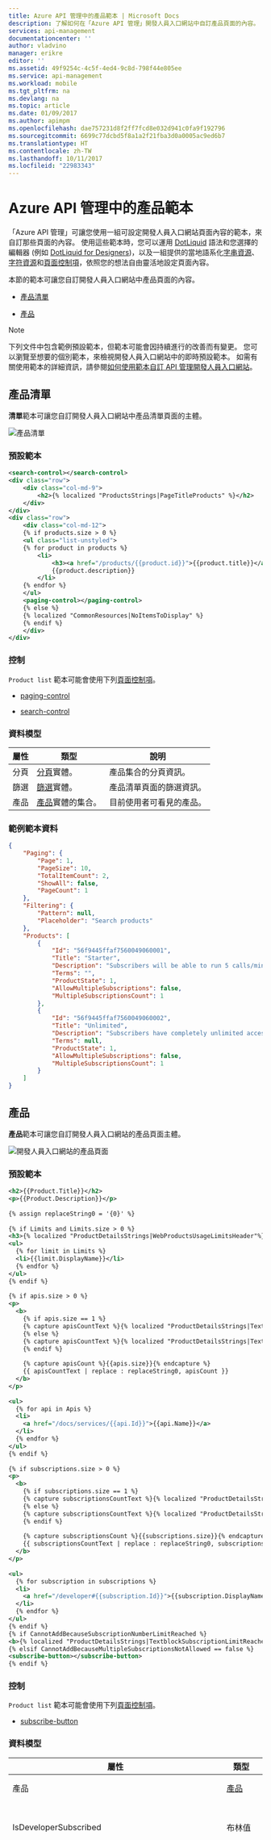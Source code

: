 ```yaml
---
title: Azure API 管理中的產品範本 | Microsoft Docs
description: 了解如何在「Azure API 管理」開發人員入口網站中自訂產品頁面的內容。
services: api-management
documentationcenter: ''
author: vladvino
manager: erikre
editor: ''
ms.assetid: 49f9254c-4c5f-4ed4-9c8d-798f44e805ee
ms.service: api-management
ms.workload: mobile
ms.tgt_pltfrm: na
ms.devlang: na
ms.topic: article
ms.date: 01/09/2017
ms.author: apimpm
ms.openlocfilehash: dae757231d8f2ff7fcd8e032d941c0fa9f192796
ms.sourcegitcommit: 6699c77dcbd5f8a1a2f21fba3d0a0005ac9ed6b7
ms.translationtype: HT
ms.contentlocale: zh-TW
ms.lasthandoff: 10/11/2017
ms.locfileid: "22983343"
---
```

# <a name="product-templates-in-azure-api-management"></a>Azure API 管理中的產品範本
「Azure API 管理」可讓您使用一組可設定開發人員入口網站頁面內容的範本，來自訂那些頁面的內容。 使用這些範本時，您可以運用 [DotLiquid](http://dotliquidmarkup.org/) 語法和您選擇的編輯器 (例如 [DotLiquid for Designers](https://github.com/dotliquid/dotliquid/wiki/DotLiquid-for-Designers))，以及一組提供的當地語系化[字串資源](api-management-template-resources.md#strings)、[字符資源](api-management-template-resources.md#glyphs)和[頁面控制項](api-management-page-controls.md)，依照您的想法自由靈活地設定頁面內容。  
  
 本節的範本可讓您自訂開發人員入口網站中產品頁面的內容。  
  
-   [產品清單](#ProductList)  
  
-   [產品](#Product)  
  
> [!NOTE]
>  下列文件中包含範例預設範本，但範本可能會因持續進行的改善而有變更。 您可以瀏覽至想要的個別範本，來檢視開發人員入口網站中的即時預設範本。 如需有關使用範本的詳細資訊，請參閱[如何使用範本自訂 API 管理開發人員入口網站](https://azure.microsoft.com/documentation/articles/api-management-developer-portal-templates/)。  
  
##  <a name="ProductList"></a>產品清單  
 **清單**範本可讓您自訂開發人員入口網站中產品清單頁面的主體。  
  
 ![產品清單](./media/api-management-product-templates/APIM_ProductsListTemplatePage.png "APIM_ProductsListTemplatePage")  
  
### <a name="default-template"></a>預設範本  
  
```xml  
<search-control></search-control>  
<div class="row">  
    <div class="col-md-9">  
        <h2>{% localized "ProductsStrings|PageTitleProducts" %}</h2>  
    </div>  
</div>  
<div class="row">  
    <div class="col-md-12">  
    {% if products.size > 0 %}  
    <ul class="list-unstyled">  
    {% for product in products %}  
        <li>  
            <h3><a href="/products/{{product.id}}">{{product.title}}</a></h3>  
            {{product.description}}  
        </li>     
    {% endfor %}  
    </ul>  
    <paging-control></paging-control>  
    {% else %}  
    {% localized "CommonResources|NoItemsToDisplay" %}  
    {% endif %}  
    </div>  
</div>  
```  
  
### <a name="controls"></a>控制  
 `Product list` 範本可能會使用下列[頁面控制項](api-management-page-controls.md)。  
  
-   [paging-control](api-management-page-controls.md#paging-control)  
  
-   [search-control](api-management-page-controls.md#search-control)  
  
### <a name="data-model"></a>資料模型  
  
|屬性|類型|說明|  
|--------------|----------|-----------------|  
|分頁|[分頁](api-management-template-data-model-reference.md#Paging)實體。|產品集合的分頁資訊。|  
|篩選|[篩選](api-management-template-data-model-reference.md#Filtering)實體。|產品清單頁面的篩選資訊。|  
|產品|[產品](api-management-template-data-model-reference.md#Product)實體的集合。|目前使用者可看見的產品。|  
  
### <a name="sample-template-data"></a>範例範本資料  
  
```json  
{  
    "Paging": {  
        "Page": 1,  
        "PageSize": 10,  
        "TotalItemCount": 2,  
        "ShowAll": false,  
        "PageCount": 1  
    },  
    "Filtering": {  
        "Pattern": null,  
        "Placeholder": "Search products"  
    },  
    "Products": [  
        {  
            "Id": "56f9445ffaf7560049060001",  
            "Title": "Starter",  
            "Description": "Subscribers will be able to run 5 calls/minute up to a maximum of 100 calls/week.",  
            "Terms": "",  
            "ProductState": 1,  
            "AllowMultipleSubscriptions": false,  
            "MultipleSubscriptionsCount": 1  
        },  
        {  
            "Id": "56f9445ffaf7560049060002",  
            "Title": "Unlimited",  
            "Description": "Subscribers have completely unlimited access to the API. Administrator approval is required.",  
            "Terms": null,  
            "ProductState": 1,  
            "AllowMultipleSubscriptions": false,  
            "MultipleSubscriptionsCount": 1  
        }  
    ]  
}  
```  
  
##  <a name="Product"></a>產品  
 **產品**範本可讓您自訂開發人員入口網站的產品頁面主體。  
  
 ![開發人員入口網站的產品頁面](./media/api-management-product-templates/APIM_ProductPage.png "APIM_ProductPage")  
  
### <a name="default-template"></a>預設範本  
  
```xml  
<h2>{{Product.Title}}</h2>  
<p>{{Product.Description}}</p>  
  
{% assign replaceString0 = '{0}' %}  
  
{% if Limits and Limits.size > 0 %}  
<h3>{% localized "ProductDetailsStrings|WebProductsUsageLimitsHeader"%}</h3>  
<ul>  
  {% for limit in Limits %}  
  <li>{{limit.DisplayName}}</li>  
  {% endfor %}  
</ul>  
{% endif %}  
  
{% if apis.size > 0 %}  
<p>  
  <b>  
    {% if apis.size == 1 %}  
    {% capture apisCountText %}{% localized "ProductDetailsStrings|TextblockSingleApisCount" %}{% endcapture %}  
    {% else %}  
    {% capture apisCountText %}{% localized "ProductDetailsStrings|TextblockMultipleApisCount" %}{% endcapture %}  
    {% endif %}  
  
    {% capture apisCount %}{{apis.size}}{% endcapture %}  
    {{ apisCountText | replace : replaceString0, apisCount }}  
  </b>  
</p>  
  
<ul>  
  {% for api in Apis %}  
  <li>  
    <a href="/docs/services/{{api.Id}}">{{api.Name}}</a>  
  </li>  
  {% endfor %}  
</ul>  
{% endif %}  
  
{% if subscriptions.size > 0 %}  
<p>  
  <b>  
    {% if subscriptions.size == 1 %}  
    {% capture subscriptionsCountText %}{% localized "ProductDetailsStrings|TextblockSingleSubscriptionsCount" %}{% endcapture %}  
    {% else %}  
    {% capture subscriptionsCountText %}{% localized "ProductDetailsStrings|TextblockMultipleSubscriptionsCount" %}{% endcapture %}  
    {% endif %}  
  
    {% capture subscriptionsCount %}{{subscriptions.size}}{% endcapture %}  
    {{ subscriptionsCountText | replace : replaceString0, subscriptionsCount }}  
  </b>  
</p>  
  
<ul>  
  {% for subscription in subscriptions %}  
  <li>  
    <a href="/developer#{{subscription.Id}}">{{subscription.DisplayName}}</a>  
  </li>  
  {% endfor %}  
</ul>  
{% endif %}  
{% if CannotAddBecauseSubscriptionNumberLimitReached %}  
<b>{% localized "ProductDetailsStrings|TextblockSubscriptionLimitReached" %}</b>  
{% elsif CannotAddBecauseMultipleSubscriptionsNotAllowed == false %}  
<subscribe-button></subscribe-button>  
{% endif %}  
```  
  
### <a name="controls"></a>控制  
 `Product list` 範本可能會使用下列[頁面控制項](api-management-page-controls.md)。  
  
-   [subscribe-button](api-management-page-controls.md#subscribe-button)  
  
### <a name="data-model"></a>資料模型  
  
|屬性|類型|說明|  
|--------------|----------|-----------------|  
|產品|[產品](api-management-template-data-model-reference.md#Product)|指定的產品。|  
|IsDeveloperSubscribed|布林值|目前的使用者是否已訂閱此產品。|  
|SubscriptionState|number|訂用帳戶的狀態。 可能的狀態為：<br /><br /> -   `0 - suspended` – 訂用帳戶已遭封鎖，而且訂閱者無法呼叫產品的任何 API。<br />-   `1 - active` – 訂用帳戶是作用中狀態。<br />-   `2 - expired` – 訂用帳戶已達到期日，因此已停用。<br />-   `3 - submitted` – 開發人員已提出訂用帳戶要求，但尚未進行核准或拒絕。<br />-   `4 - rejected` – 系統管理員已拒絕訂用帳戶要求。<br />-   `5 - cancelled` – 開發人員或系統管理員已取消訂用帳戶。|  
|限制|array|此屬性已被取代而不應該使用。|  
|DelegatedSubscriptionEnabled|布林值|此訂用帳戶是否已啟用[委派](https://azure.microsoft.com/documentation/articles/api-management-howto-setup-delegation/)。|  
|DelegatedSubscriptionUrl|字串|如果已啟用委派，則是所委派的訂用帳戶 URL。|  
|IsAgreed|布林值|如果產品有條款，目前的使用者是否已同意條款。|  
|訂用帳戶|[訂用帳戶摘要](api-management-template-data-model-reference.md#SubscriptionSummary)實體的集合。|產品的訂用帳戶。|  
|Apis|[API](api-management-template-data-model-reference.md#API) 實體的集合。|此產品中的 API。|  
|CannotAddBecauseSubscriptionNumberLimitReached|布林值|就訂用帳戶限制而言，目前的使用者是否有資格訂閱此產品。|  
|CannotAddBecauseMultipleSubscriptionsNotAllowed|布林值|就是否允許多個訂用帳戶而言，目前的使用者是否有資格訂閱此產品。|  
  
### <a name="sample-template-data"></a>範例範本資料  
  
```json  
{  
    "Product": {  
        "Id": "56f9445ffaf7560049060001",  
        "Title": "Starter",  
        "Description": "Subscribers will be able to run 5 calls/minute up to a maximum of 100 calls/week.",  
        "Terms": "",  
        "ProductState": 1,  
        "AllowMultipleSubscriptions": false,  
        "MultipleSubscriptionsCount": 1  
    },  
    "IsDeveloperSubscribed": true,  
    "SubscriptionState": 1,  
    "Limits": [],  
    "DelegatedSubscriptionEnabled": false,  
    "DelegatedSubscriptionUrl": null,  
    "IsAgreed": false,  
    "Subscriptions": [  
        {  
            "Id": "56f9445ffaf7560049070001",  
            "DisplayName": "Starter  (default)"  
        }  
    ],  
    "Apis": [  
        {  
            "id": "56f9445ffaf7560049040001",  
            "name": "Echo API",  
            "description": null,  
            "serviceUrl": "http://echoapi.cloudapp.net/api",  
            "path": "echo",  
            "protocols": [  
                2  
            ],  
            "authenticationSettings": null,  
            "subscriptionKeyParameterNames": null  
        }  
    ],  
    "CannotAddBecauseSubscriptionNumberLimitReached": false,  
    "CannotAddBecauseMultipleSubscriptionsNotAllowed": true  
}  
```

## <a name="next-steps"></a>後續步驟
如需有關使用範本的詳細資訊，請參閱[如何使用範本自訂 API 管理開發人員入口網站](api-management-developer-portal-templates.md)。